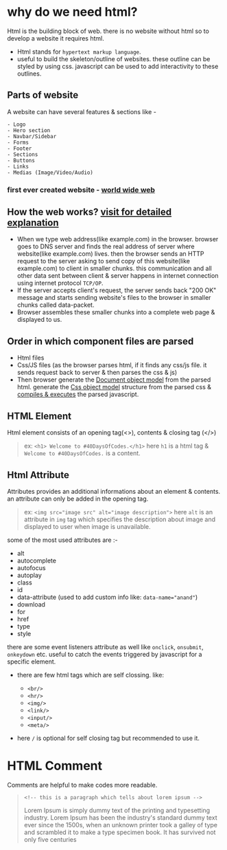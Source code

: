 # why do we need html?

Html is the building block of web. there is no website without html so to develop a website it requires html.

- Html stands for `hypertext markup language`.
- useful to build the skeleton/outline of websites. these outline can be styled by using css. javascript can be used to add interactivity to these outlines.

## Parts of website

A website can have several features & sections like -

    - Logo
    - Hero section
    - Navbar/Sidebar
    - Forms
    - Footer
    - Sections
    - Buttons
    - Links
    - Medias (Image/Video/Audio)

### first ever created website - [world wide web](http://info.cern.ch/hypertext/WWW/TheProject.html)

## How the web works? [visit for detailed explanation](https://developer.mozilla.org/en-US/docs/Learn/Getting_started_with_the_web/How_the_Web_works)

- When we type web address(like example.com) in the browser. browser goes to DNS server and finds the real address of server where website(like example.com) lives. then the browser sends an HTTP request to the server asking to send copy of this website(like example.com) to client in smaller chunks. this communication and all other data sent between client & server happens in internet connection using internet protocol `TCP/OP`.
- If the server accepts client's request, the server sends back "200 OK" message and starts sending website's files to the browser in smaller chunks called data-packet.
- Browser assembles these smaller chunks into a complete web page & displayed to us.

## Order in which component files are parsed

- Html files
- Css/JS files (as the browser parses html, if it finds any css/js file. it sends request back to server & then parses the css & js)
- Then browser generate the [Document object model](https://developer.mozilla.org/en-US/docs/Web/API/Document_Object_Model) from the parsed html. generate the [Css object model](https://developer.mozilla.org/en-US/docs/Web/API/CSS_Object_Model) structure from the parsed css & [compiles & executes](https://developer.mozilla.org/en-US/docs/Web/Performance/How_browsers_work#javascript_compilation) the parsed javascript.

## HTML Element

Html element consists of an opening tag(<>), contents & closing tag (</>)

> ex: `<h1> Welcome to #40DaysOfCodes.</h1>`
> here `h1` is a html tag & `Welcome to #40DaysOfCodes.` is a content.

## Html Attribute

Attributes provides an additional informations about an element & contents. an attribute can only be added in the opening tag.

> ex: `<img src="image src" alt="image description">`
> here `alt` is an attribute in `img` tag which specifies the description about image and displayed to user when image is unavailable.

some of the most used attributes are :-

- alt
- autocomplete
- autofocus
- autoplay
- class
- id
- data-attribute (used to add custom info like: `data-name="anand"`)
- download
- for
- href
- type
- style

there are some event listeners attribute as well like `onclick`, `onsubmit`, `onkeydown` etc. useful to catch the events triggered by javascript for a specific element.

- there are few html tags which are self clossing. like:

  - `<br/>`
  - `<hr/>`
  - `<img/>`
  - `<link/>`
  - `<input/>`
  - `<meta/>`

* here `/` is optional for self closing tag but recommended to use it.

# HTML Comment

Comments are helpful to make codes more readable.

> `<!-- this is a paragraph which tells about lorem ipsum -->`
>
> <p>Lorem Ipsum is simply dummy text of the printing and typesetting industry. Lorem Ipsum has been the industry's standard dummy text ever since the 1500s, when an unknown printer took a galley of type and scrambled it to make a type specimen book. It has survived not only five centuries</p>
